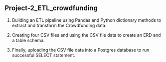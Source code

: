 ## Project-2_ETL_crowdfunding

1. Building an ETL pipeline using Pandas and Python dictionary methods to extract and transform the Crowdfunding data.

2. Creating four CSV files and using the CSV file data to create an ERD and a table schema. 

3. Finally, uploading the CSV file data into a Postgres database to run successful SELECT statement.
